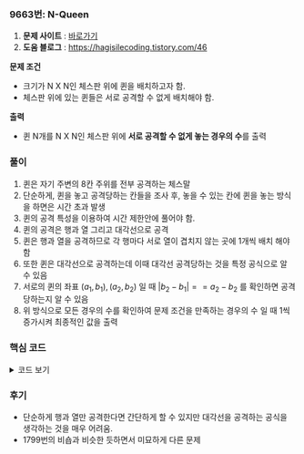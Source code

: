 ### 9663번: N-Queen

1. **문제 사이트** : [바로가기](https://www.acmicpc.net/problem/9663)
2. **도움 블로그** : https://hagisilecoding.tistory.com/46

**문제 조건**
- 크기가 N X N인 체스판 위에 퀸을 배치하고자 함.
- 체스판 위에 있는 퀸들은 서로 공격할 수 없게 배치해야 함.

**출력**  
- 퀸 N개를 N X N인 체스판 위에 **서로 공격할 수 없게 놓는 경우의 수**를 출력

### 풀이
1. 퀸은 자기 주변의 8칸 주위를 전부 공격하는 체스말
2. 단순하게, 퀸을 놓고 공격당하는 칸들을 조사 후, 놓을 수 있는 칸에 퀸을 놓는 방식을 하면은 시간 초과 발생
3. 퀸의 공격 특성을 이용하여 시간 제한안에 풀어야 함.
4. 퀸의 공격은 행과 열 그리고 대각선으로 공격
5. 퀸은 행과 열을 공격하므로 각 행마다 서로 열이 겹치지 않는 곳에 1개씩 배치 해야 함
6. 또한 퀸은 대각선으로 공격하는데 이때 대각선 공격당하는 것을 특정 공식으로 알 수 있음
7. 서로의 퀸의 좌표 $(a_1, b_1), (a_2, b_2)$ 일 때 $|b_2 - b_1| == a_2 - b_2$ 를 확인하면 공격 당하는지 알 수 있음
8. 위 방식으로 모든 경우의 수를 확인하여 문제 조건을 만족하는 경우의 수 일 때 1씩 증가시켜 최종적인 값을 출력

### 핵심 코드

<details>
<summary>코드 보기</summary>

```py
def back(x, col):
    global ans

    if x == n:
        ans += 1
        return

    for i in range(n):
        col[x] = i
        chk = True
        
        for j in range(x):
            if col[x] == col[j] or abs(col[x] - col[j]) == x - j:
                chk = False
                break
        
        if chk:
            back(x + 1, col)
```
- `back()`로 재귀적으로 탐색진행 하며, `x`는 퀸의 개수, `col`은 각 행에서 퀸의 위치를 저장
- `x`가 `n`개가 되었을 때 문제 조건을 만족하는 것이므로 `ans` 값을 1 증가
- `x`번째 행에서 `i`번째 열에 퀸을 놓음
- 해당 칸에 퀸을 놓을 수 있을지 판단하는 `chk`
- 현재 놓는 행보다 **위쪽 행들을 퀸**을 확인
- 위쪽 행들에 놓여 있는 퀸이 현재 퀸이 있는 열과 겹치는지 확인
- 또는, 대각선으로 이미 위쪽에 놓은 퀸들과 **대각선으로 공격**하는지 확인
- 서로 공격하지 않는다면, 다음 행으로 탐색 진행하고 공격한다면 `chk`값을 `False`로 저장하여 현재 퀸을 다음 열로 이동시켜서 조사
- 위 과정들을 모든 경우의 수를 탐색할 때까지 진행 후 최종적으로 구한 `ans` 값에는 문제 조건에 만족하는 **경우의 수**가 됨.
</details>

### 후기
- 단순하게 행과 열만 공격한다면 간단하게 할 수 있지만 대각선을 공격하는 공식을 생각하는 것을 매우 어려움.
- 1799번의 비숍과 비슷한 듯하면서 미묘하게 다른 문제